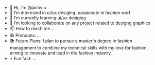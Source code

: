 - 👋 Hi, I’m @janhviu
- 👀 I’m interested in ui/ux desiging ,passionate in fashion worl 
- 🌱 I’m currently learning ui/ux desiging 
- 💞️ I’m looking to collaborate on any project related to designg graphics 
- 📫 How to reach me ...
- 😄 Pronouns: ...
- 📚 Future Plans: I plan to pursue a master's degree in fashion management to combine my technical skills with my love for fashion, aiming to innovate and lead in the fashion industry.
- ⚡ Fun fact: ...

<!---
janhviu/janhviu is a ✨ special ✨ repository because its `README.md` (this file) appears on your GitHub profile.
You can click the Preview link to take a look at your changes.
--->
